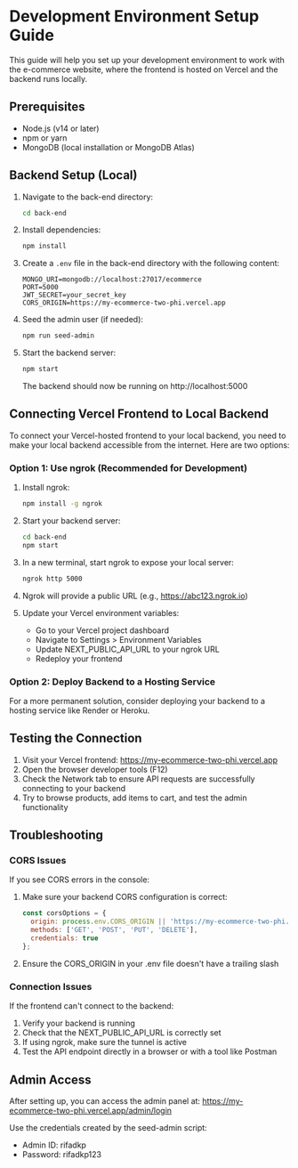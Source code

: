 # Development Environment Setup Guide

This guide will help you set up your development environment to work with the e-commerce website, where the frontend is hosted on Vercel and the backend runs locally.

## Prerequisites

- Node.js (v14 or later)
- npm or yarn
- MongoDB (local installation or MongoDB Atlas)

## Backend Setup (Local)

1. Navigate to the back-end directory:
   ```bash
   cd back-end
   ```

2. Install dependencies:
   ```bash
   npm install
   ```

3. Create a `.env` file in the back-end directory with the following content:
   ```
   MONGO_URI=mongodb://localhost:27017/ecommerce
   PORT=5000
   JWT_SECRET=your_secret_key
   CORS_ORIGIN=https://my-ecommerce-two-phi.vercel.app
   ```

4. Seed the admin user (if needed):
   ```bash
   npm run seed-admin
   ```

5. Start the backend server:
   ```bash
   npm start
   ```

   The backend should now be running on http://localhost:5000

## Connecting Vercel Frontend to Local Backend

To connect your Vercel-hosted frontend to your local backend, you need to make your local backend accessible from the internet. Here are two options:

### Option 1: Use ngrok (Recommended for Development)

1. Install ngrok:
   ```bash
   npm install -g ngrok
   ```

2. Start your backend server:
   ```bash
   cd back-end
   npm start
   ```

3. In a new terminal, start ngrok to expose your local server:
   ```bash
   ngrok http 5000
   ```

4. Ngrok will provide a public URL (e.g., https://abc123.ngrok.io)

5. Update your Vercel environment variables:
   - Go to your Vercel project dashboard
   - Navigate to Settings > Environment Variables
   - Update NEXT_PUBLIC_API_URL to your ngrok URL
   - Redeploy your frontend

### Option 2: Deploy Backend to a Hosting Service

For a more permanent solution, consider deploying your backend to a hosting service like Render or Heroku.

## Testing the Connection

1. Visit your Vercel frontend: https://my-ecommerce-two-phi.vercel.app
2. Open the browser developer tools (F12)
3. Check the Network tab to ensure API requests are successfully connecting to your backend
4. Try to browse products, add items to cart, and test the admin functionality

## Troubleshooting

### CORS Issues

If you see CORS errors in the console:

1. Make sure your backend CORS configuration is correct:
   ```javascript
   const corsOptions = {
     origin: process.env.CORS_ORIGIN || 'https://my-ecommerce-two-phi.vercel.app',
     methods: ['GET', 'POST', 'PUT', 'DELETE'],
     credentials: true
   };
   ```

2. Ensure the CORS_ORIGIN in your .env file doesn't have a trailing slash

### Connection Issues

If the frontend can't connect to the backend:

1. Verify your backend is running
2. Check that the NEXT_PUBLIC_API_URL is correctly set
3. If using ngrok, make sure the tunnel is active
4. Test the API endpoint directly in a browser or with a tool like Postman

## Admin Access

After setting up, you can access the admin panel at:
https://my-ecommerce-two-phi.vercel.app/admin/login

Use the credentials created by the seed-admin script:
- Admin ID: rifadkp
- Password: rifadkp123
